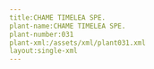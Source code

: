 ```yaml
---
title:CHAME TIMELEA SPE.
plant-name:CHAME TIMELEA SPE.
plant-number:031
plant-xml:/assets/xml/plant031.xml
layout:single-xml
---
```

